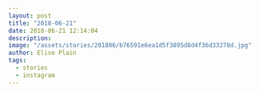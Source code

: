 ```yaml
---
layout: post
title: "2018-06-21"
date: 2018-06-21 12:14:04
description: 
image: "/assets/stories/201806/b76591e6ea1d5f3895d8d4f36d33278d.jpg"
author: Elise Plain
tags: 
  - stories
  - instagram
---
```



<p></p>

